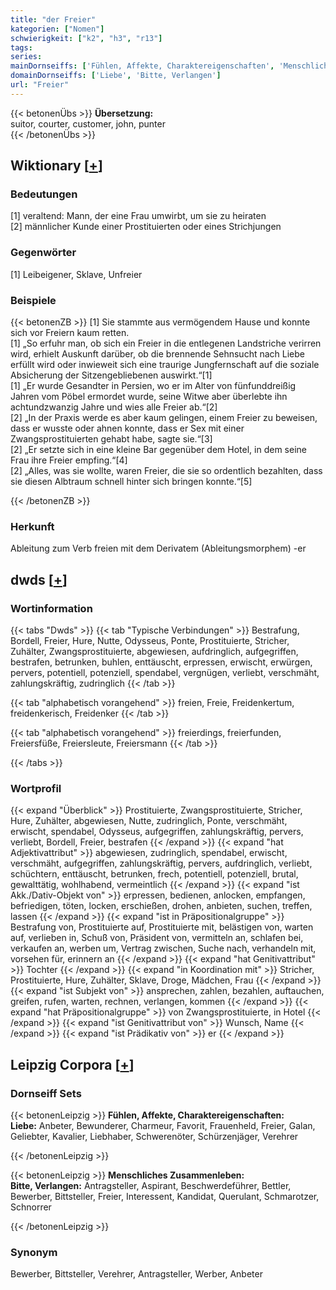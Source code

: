 ```yaml
---
title: "der Freier"
kategorien: ["Nomen"]
schwierigkeit: ["k2", "h3", "r13"]
tags:
series:
mainDornseiffs: ['Fühlen, Affekte, Charaktereigenschaften', 'Menschliches Zusammenleben']
domainDornseiffs: ['Liebe', 'Bitte, Verlangen']
url: "Freier"
---
```


{{< betonenÜbs >}}
**Übersetzung:**  
suitor, courter, customer, john, punter  
{{< /betonenÜbs >}}

## Wiktionary [[+](https://de.wiktionary.org/wiki/Freier)]

### Bedeutungen
[1] veraltend: Mann, der eine Frau umwirbt, um sie zu heiraten  
[2] männlicher Kunde einer Prostituierten oder eines Strichjungen  

### Gegenwörter
[1] Leibeigener, Sklave, Unfreier  

### Beispiele
{{< betonenZB >}}
[1] Sie stammte aus vermögendem Hause und konnte sich vor Freiern kaum retten.  
[1] „So erfuhr man, ob sich ein Freier in die entlegenen Landstriche verirren wird, erhielt Auskunft darüber, ob die brennende Sehnsucht nach Liebe erfüllt wird oder inwieweit sich eine traurige Jungfernschaft auf die soziale Absicherung der Sitzengebliebenen auswirkt.“[1]  
[1] „Er wurde Gesandter in Persien, wo er im Alter von fünfunddreißig Jahren vom Pöbel ermordet wurde, seine Witwe aber überlebte ihn achtundzwanzig Jahre und wies alle Freier ab.“[2]  
[2] „In der Praxis werde es aber kaum gelingen, einem Freier zu beweisen, dass er wusste oder ahnen konnte, dass er Sex mit einer Zwangsprostituierten gehabt habe, sagte sie.“[3]  
[2] „Er setzte sich in eine kleine Bar gegenüber dem Hotel, in dem seine Frau ihre Freier empfing.“[4]  
[2] „Alles, was sie wollte, waren Freier, die sie so ordentlich bezahlten, dass sie diesen Albtraum schnell hinter sich bringen konnte.“[5]  

{{< /betonenZB >}}
### Herkunft
Ableitung zum Verb freien mit dem Derivatem (Ableitungsmorphem) -er  



## dwds [[+](https://www.dwds.de/wb/Freier)]

### Wortinformation
{{< tabs "Dwds" >}}
{{< tab "Typische Verbindungen" >}}
Bestrafung, Bordell, Freier, Hure, Nutte, Odysseus, Ponte, Prostituierte, Stricher, Zuhälter, Zwangsprostituierte, abgewiesen, aufdringlich, aufgegriffen, bestrafen, betrunken, buhlen, enttäuscht, erpressen, erwischt, erwürgen, pervers, potentiell, potenziell, spendabel, vergnügen, verliebt, verschmäht, zahlungskräftig, zudringlich
{{< /tab >}}

{{< tab "alphabetisch vorangehend" >}}
freien, Freie, Freidenkertum, freidenkerisch, Freidenker
{{< /tab >}}

{{< tab "alphabetisch vorangehend" >}}
freierdings, freierfunden, Freiersfüße, Freiersleute, Freiersmann
{{< /tab >}}

{{< /tabs >}}

### Wortprofil
{{< expand "Überblick" >}} Prostituierte, Zwangsprostituierte, Stricher, Hure, Zuhälter, abgewiesen, Nutte, zudringlich, Ponte, verschmäht, erwischt, spendabel, Odysseus, aufgegriffen, zahlungskräftig, pervers, verliebt, Bordell, Freier, bestrafen {{< /expand >}}
{{< expand "hat Adjektivattribut" >}} abgewiesen, zudringlich, spendabel, erwischt, verschmäht, aufgegriffen, zahlungskräftig, pervers, aufdringlich, verliebt, schüchtern, enttäuscht, betrunken, frech, potentiell, potenziell, brutal, gewalttätig, wohlhabend, vermeintlich {{< /expand >}}
{{< expand "ist Akk./Dativ-Objekt von" >}} erpressen, bedienen, anlocken, empfangen, befriedigen, töten, locken, erschießen, drohen, anbieten, suchen, treffen, lassen {{< /expand >}}
{{< expand "ist in Präpositionalgruppe" >}} Bestrafung von, Prostituierte auf, Prostituierte mit, belästigen von, warten auf, verlieben in, Schuß von, Präsident von, vermitteln an, schlafen bei, verkaufen an, werben um, Vertrag zwischen, Suche nach, verhandeln mit, vorsehen für, erinnern an {{< /expand >}}
{{< expand "hat Genitivattribut" >}} Tochter {{< /expand >}}
{{< expand "in Koordination mit" >}} Stricher, Prostituierte, Hure, Zuhälter, Sklave, Droge, Mädchen, Frau {{< /expand >}}
{{< expand "ist Subjekt von" >}} ansprechen, zahlen, bezahlen, auftauchen, greifen, rufen, warten, rechnen, verlangen, kommen {{< /expand >}}
{{< expand "hat Präpositionalgruppe" >}} von Zwangsprostituierte, in Hotel {{< /expand >}}
{{< expand "ist Genitivattribut von" >}} Wunsch, Name {{< /expand >}}
{{< expand "ist Prädikativ von" >}} er {{< /expand >}}

## Leipzig Corpora [[+](https://corpora.uni-leipzig.de/en/res?word=Freier&corpusId=deu_newscrawl-public_2018)]

### Dornseiff Sets
{{< betonenLeipzig >}}
**Fühlen, Affekte, Charaktereigenschaften:**  
**Liebe:** Anbeter, Bewunderer, Charmeur, Favorit, Frauenheld, Freier, Galan, Geliebter, Kavalier, Liebhaber, Schwerenöter, Schürzenjäger, Verehrer  

{{< /betonenLeipzig >}}


{{< betonenLeipzig >}}
**Menschliches Zusammenleben:**  
**Bitte, Verlangen:** Antragsteller, Aspirant, Beschwerdeführer, Bettler, Bewerber, Bittsteller, Freier, Interessent, Kandidat, Querulant, Schmarotzer, Schnorrer  

{{< /betonenLeipzig >}}

### Synonym
Bewerber, Bittsteller, Verehrer, Antragsteller, Werber, Anbeter

